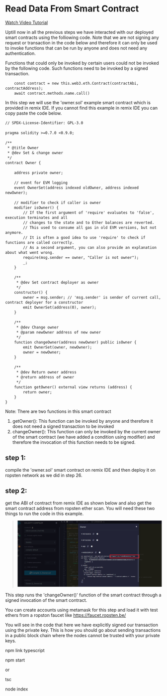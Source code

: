 # Read Data From Smart Contract

[Watch Video Tutorial](https://www.youtube.com/watch?v=6HlHwCaAZKQ&list=PLS5SEs8ZftgXlCGXNfzKdq7nGBcIaVOdN&index=5)

Uptill now in all the previous steps we have interacted with our deployed smart contracts using the folliowing code. 
Note that we are not signing any request or transaction in the code below and therefore it can only be used to invoke functions that can be run by anyone and does not need any authentication. 

Functions that could only be invoked by certain users could not be invoked by the following code. Such functions need to be invoked by a signed transaction.

```
    const contract = new this.web3.eth.Contract(contractAbi, contractAddress);
    await contract.methods.name.call()
```


In this step we will use the 'owner.sol' example smart contract which is provided in remix IDE. If you cannot find this example in remix IDE you can copy paste the code below. 

```
// SPDX-License-Identifier: GPL-3.0

pragma solidity >=0.7.0 <0.9.0;

/**
 * @title Owner
 * @dev Set & change owner
 */
contract Owner {

    address private owner;
    
    // event for EVM logging
    event OwnerSet(address indexed oldOwner, address indexed newOwner);
    
    // modifier to check if caller is owner
    modifier isOwner() {
        // If the first argument of 'require' evaluates to 'false', execution terminates and all
        // changes to the state and to Ether balances are reverted.
        // This used to consume all gas in old EVM versions, but not anymore.
        // It is often a good idea to use 'require' to check if functions are called correctly.
        // As a second argument, you can also provide an explanation about what went wrong.
        require(msg.sender == owner, "Caller is not owner");
        _;
    }
    
    /**
     * @dev Set contract deployer as owner
     */
    constructor() {
        owner = msg.sender; // 'msg.sender' is sender of current call, contract deployer for a constructor
        emit OwnerSet(address(0), owner);
    }

    /**
     * @dev Change owner
     * @param newOwner address of new owner
     */
    function changeOwner(address newOwner) public isOwner {
        emit OwnerSet(owner, newOwner);
        owner = newOwner;
    }

    /**
     * @dev Return owner address 
     * @return address of owner
     */
    function getOwner() external view returns (address) {
        return owner;
    }
}
```


Note: There are two functions in this smart contract 

1) getOwner(): This function can be invoked by anyone and therefore it does not need a signed transaction to be invoked
2) changeOwner(): This function can only be invoked by the current owner of the smart contract (we have added a condition using modifier) and therefore the invocation of this function needs to be signed.


## step 1:

compile the 'owner.sol' smart contract on remix IDE and then deploy it on ropsten network as we did in step 26.

## step 2:

get the ABI of contract from remix IDE as shown below and also get the smart contract address from ropsten ether scan. You will need these two things to run the code in this example.

>![details](imgs/abi.png)



This step runs the 'changeOwner()' function of the smart contract through a signed invocation of the smart contract.



You can create accounts using metamask for this step and load it with test ethers from a ropston faucet like https://faucet.ropsten.be/

You will see in the code that here we have explicitly signed our transaction using the private key. This is how you should go about sending transactions in a public block chain where the nodes cannot be trusted with your private keys.

npm link typescript

npm start

or

tsc

node index




